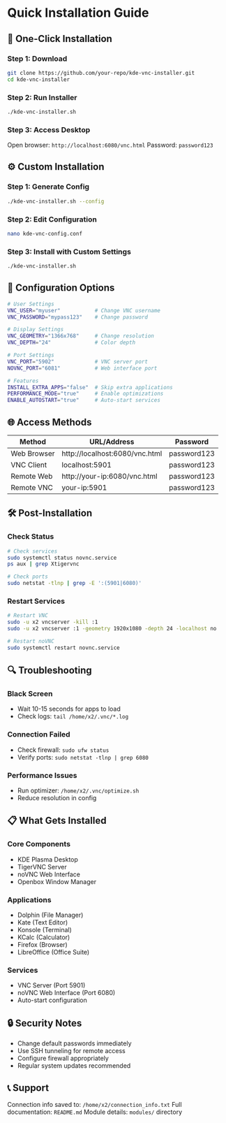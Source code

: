 # Quick Installation Guide

## 🚀 One-Click Installation

### Step 1: Download
```bash
git clone https://github.com/your-repo/kde-vnc-installer.git
cd kde-vnc-installer
```

### Step 2: Run Installer
```bash
./kde-vnc-installer.sh
```

### Step 3: Access Desktop
Open browser: `http://localhost:6080/vnc.html`
Password: `password123`

## ⚙️ Custom Installation

### Step 1: Generate Config
```bash
./kde-vnc-installer.sh --config
```

### Step 2: Edit Configuration
```bash
nano kde-vnc-config.conf
```

### Step 3: Install with Custom Settings
```bash
./kde-vnc-installer.sh
```

## 🔧 Configuration Options

```bash
# User Settings
VNC_USER="myuser"           # Change VNC username
VNC_PASSWORD="mypass123"    # Change password

# Display Settings
VNC_GEOMETRY="1366x768"     # Change resolution
VNC_DEPTH="24"              # Color depth

# Port Settings
VNC_PORT="5902"             # VNC server port
NOVNC_PORT="6081"           # Web interface port

# Features
INSTALL_EXTRA_APPS="false"  # Skip extra applications
PERFORMANCE_MODE="true"     # Enable optimizations
ENABLE_AUTOSTART="true"     # Auto-start services
```

## 🌐 Access Methods

| Method | URL/Address | Password |
|--------|-------------|----------|
| Web Browser | http://localhost:6080/vnc.html | password123 |
| VNC Client | localhost:5901 | password123 |
| Remote Web | http://your-ip:6080/vnc.html | password123 |
| Remote VNC | your-ip:5901 | password123 |

## 🛠️ Post-Installation

### Check Status
```bash
# Check services
sudo systemctl status novnc.service
ps aux | grep Xtigervnc

# Check ports
sudo netstat -tlnp | grep -E ':(5901|6080)'
```

### Restart Services
```bash
# Restart VNC
sudo -u x2 vncserver -kill :1
sudo -u x2 vncserver :1 -geometry 1920x1080 -depth 24 -localhost no

# Restart noVNC
sudo systemctl restart novnc.service
```

## 🔍 Troubleshooting

### Black Screen
- Wait 10-15 seconds for apps to load
- Check logs: `tail /home/x2/.vnc/*.log`

### Connection Failed
- Check firewall: `sudo ufw status`
- Verify ports: `sudo netstat -tlnp | grep 6080`

### Performance Issues
- Run optimizer: `/home/x2/.vnc/optimize.sh`
- Reduce resolution in config

## 📋 What Gets Installed

### Core Components
- KDE Plasma Desktop
- TigerVNC Server
- noVNC Web Interface
- Openbox Window Manager

### Applications
- Dolphin (File Manager)
- Kate (Text Editor)
- Konsole (Terminal)
- KCalc (Calculator)
- Firefox (Browser)
- LibreOffice (Office Suite)

### Services
- VNC Server (Port 5901)
- noVNC Web Interface (Port 6080)
- Auto-start configuration

## 🔒 Security Notes

- Change default passwords immediately
- Use SSH tunneling for remote access
- Configure firewall appropriately
- Regular system updates recommended

## 📞 Support

Connection info saved to: `/home/x2/connection_info.txt`
Full documentation: `README.md`
Module details: `modules/` directory

